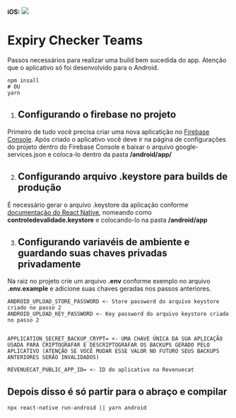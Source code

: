<strong>iOS: </strong><img src="https://build.appcenter.ms/v0.1/apps/5a7b5548-8897-4bef-93c6-b3dc3db8b041/branches/main/badge" />

# Expiry Checker Teams

Passos necessários para realizar uma build bem sucedida do app. Atenção que o aplicativo só foi desenvolvido para o Android.

```
npm insall
# OU
yarn
```

1. ## Configurando o firebase no projeto
Primeiro de tudo você precisa criar uma nova aplicatição no [Firebase Console](https://console.firebase.google.com/?hl=pt-br). Após criado o aplicativo você deve ir na página de configurações do projeto dentro do Firebase Console e baixar o arquivo google-services.json e coloca-lo dentro da pasta **/android/app/**

2. ## Configurando arquivo .keystore para builds de produção
É necessário gerar o arquivo .keystore da aplicação conforme [documentação do React Native](https://reactnative.dev/docs/signed-apk-android), nomeando como **controledevalidade.keystore** e colocando-lo na pasta **/android/app**

3. ## Configurando variavéis de ambiente e guardando suas chaves privadas privadamente
Na raiz no projeto crie um arquivo **.env** conforme exemplo no arquivo **.env.example** e adicione suas chaves geradas nos passos anteriores.
```
ANDROID_UPLOAD_STORE_PASSWORD <- Store password do arquivo keystore criado no passo 2
ANDROID_UPLOAD_KEY_PASSWORD <- Key password do arquivo keystore criado no passo 2


APPLICATION_SECRET_BACKUP_CRYPT= <- UMA CHAVE ÚNICA DA SUA APLICAÇÃO USADA PARA CRIPTOGRAFAR E DESCRIPTOGRAFAR OS BACKUPS GERADO PELO APLICATIVO (ATENÇÃO SE VOCÊ MUDAR ESSE VALOR NO FUTURO SEUS BACKUPS ANTERIORES SERÃO INVALIDADOS)

REVENUECAT_PUBLIC_APP_ID= <- ID do aplicativo na Revenuecat
```

## Depois disso é só partir para o abraço e compilar
```
npx react-native run-android || yarn android
```
